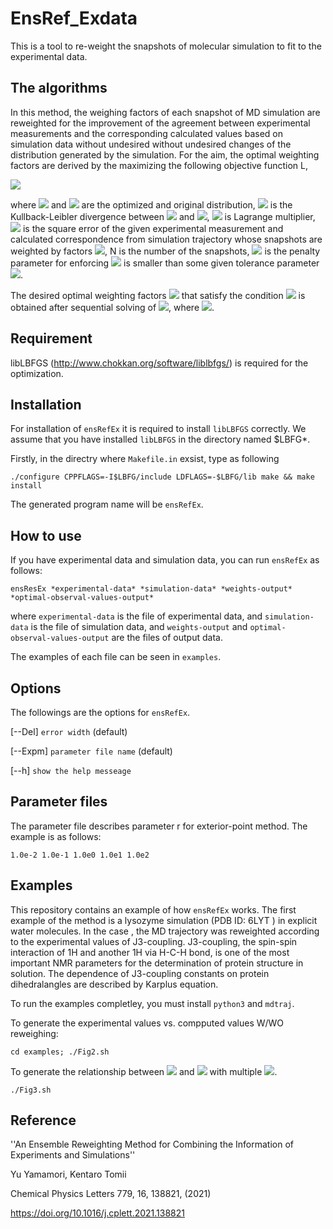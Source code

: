 # EnsRef_Exdata

This is a tool to re-weight the snapshots of molecular simulation to fit to the experimental data.

## The algorithms

In this method, the weighing factors of each snapshot of MD simulation are reweighted
for the improvement of the agreement between experimental measurements and
the corresponding calculated values based on simulation data without undesired without
undesired changes of the distribution generated by the simulation. For the aim,
the optimal weighting factors are derived
by the maximizing the following objective function L,

<img src="https://latex.codecogs.com/gif.latex?L_{n}(\{&space;\omega&space;\},\rho_{n})&space;=D&space;(\rho&space;\mid&space;\rho^{\mathrm&space;sim.})&space;&plus;&space;\lambda&space;(\sum_{i=1}^{N}&space;\omega_{i}&space;-&space;1)&space;&plus;&space;\rho_{n}&space;([&space;\max&space;(0,\chi^{2}(\omega)&space;-&space;\delta^{2})&space;])^{2}" />

where <img src="https://latex.codecogs.com/gif.latex?\inline&space;\rho" />
and <img src="https://latex.codecogs.com/gif.latex?\inline&space;\rho^{sim.}" /> 
are the optimized and original distribution,
<img src="https://latex.codecogs.com/gif.latex?\inline&space;D(\rho&space;\mid&space;\rho^{sim.})" />
is the Kullback-Leibler divergence
between <img src="https://latex.codecogs.com/gif.latex?\inline&space;\rho" />
and <img src="https://latex.codecogs.com/gif.latex?\inline&space;\rho^{sim.}" />, 
<img src="https://latex.codecogs.com/gif.latex?\inline&space;\lambda" />
is Lagrange multiplier,
<img src="https://latex.codecogs.com/gif.latex?\inline&space;\chi^2\left(\omega\right)" />
is the square error of the given experimental measurement and calculated correspondence from
simulation trajectory whose snapshots are 
weighted by factors 
<img src="https://latex.codecogs.com/gif.latex?\inline&space;\left\{\omega_i\right\}" />,
N is the number of the snapshots, <img src="https://latex.codecogs.com/gif.latex?\inline&space;\rho_{n}" /> is the penalty parameter for enforcing <img src="https://latex.codecogs.com/gif.latex?\inline&space;\chi^2\left(\omega\right)" /> is
smaller than some given tolerance parameter <img src="https://latex.codecogs.com/gif.latex?\inline&space;\delta^2" />.

The desired optimal weighting factors <img src="https://latex.codecogs.com/gif.latex?\inline&space;\left\{\omega_i\right\}" />
that satisfy the condition <img src="https://latex.codecogs.com/gif.latex?\inline&space;\chi^2\left(\omega\right)\le\delta^2" />
is obtained after sequential solving of
<img src="https://latex.codecogs.com/gif.latex?\inline&space;\left\{\mathcal{L}_1(\rho_1),\cdots,\mathcal{L}_M(\rho_M)\right\}" />, 
where <img src="https://latex.codecogs.com/gif.latex?\inline&space;\rho_1<\cdots<\rho_M" />.

## Requirement

libLBFGS (http://www.chokkan.org/software/liblbfgs/) is required for the optimization.

## Installation

For installation of `ensRefEx` it is required to install `libLBFGS` correctly.
We assume that you have installed `libLBFGS` in the directory named $LBFG*.

Firstly, in the directry where `Makefile.in` exsist, type as following

``
./configure CPPFLAGS=-I$LBFG/include LDFLAGS=-$LBFG/lib
make && make install
``

The generated program name will be `ensRefEx`.

## How to use

If you have experimental data and simulation data,
you can run `ensRefEx` as follows:

``
ensResEx *experimental-data* *simulation-data* *weights-output* *optimal-observal-values-output*
``

where `experimental-data` is the file of experimental data, and `simulation-data` is the file of simulation data,
and `weights-output` and `optimal-observal-values-output` are the files of output data.

The examples of each file can be seen in `examples`.

## Options

The followings are the options for `ensRefEx`.

[--Del] `error width` (default)

[--Expm] `parameter file name` (default)

[--h] `show the help messeage`


## Parameter files

The parameter file describes parameter r for exterior-point method.
The example is as follows:

``
1.0e-2 1.0e-1 1.0e0 1.0e1 1.0e2
``

## Examples

This repository contains an example of how `ensRefEx` works.
The first example of the method is a lysozyme simulation
(PDB ID: 6LYT ) in explicit water molecules.
In the case , the MD trajectory was reweighted according to
the experimental values of J3-coupling.
J3-coupling, the spin-spin interaction of 1H and another 1H via H-C-H bond, is one of the
most important NMR parameters for the determination of protein structure
in solution. The dependence of J3-coupling constants on protein dihedralangles are
described by Karplus equation.

To run the examples completley, you must install `python3` and `mdtraj`.

To generate the experimental values vs. compputed values W/WO reweighing:

``
cd examples;
./Fig2.sh
``

To generate the relationship between <img src="https://latex.codecogs.com/gif.latex?\inline&space;D(\rho&space;\mid&space;\rho^{sim.})" /> 
and <img src="https://latex.codecogs.com/gif.latex?\inline&space;\chi^{2}" />
with multiple <img src="https://latex.codecogs.com/gif.latex?\inline&space;\delta^{2}" />.

``
./Fig3.sh
``

## Reference

''An Ensemble Reweighting Method for Combining the Information of Experiments and Simulations''

Yu Yamamori, Kentaro Tomii

Chemical Physics Letters 779, 16, 138821, (2021)

https://doi.org/10.1016/j.cplett.2021.138821
